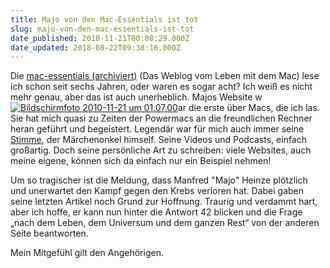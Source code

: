```yaml
---
title: Majo von den Mac-Essentials ist tot
slug: majo-von-den-mac-essentials-ist-tot
date_published: 2010-11-21T00:08:29.000Z
date_updated: 2018-08-22T09:38:16.000Z
---
```


Die [mac-essentials (archiviert)](http://web.archive.org/web/20060117072347/http://www.mac-essentials.de:80/) (Das Weblog vom Leben mit dem Mac) lese ich schon seit sechs Jahren, oder waren es sogar acht? Ich weiß es nicht mehr genau, aber das ist auch unerheblich. Majos Website w[![Bildschirmfoto 2010-11-21 um 01.07.00](//picdump.thafaker.de/2010/11/Bildschirmfoto-2010-11-21-um-01.07.00-150x74.png)](http://picdump.thafaker.de/2010/11/Bildschirmfoto-2010-11-21-um-01.07.00.png)ar die erste über Macs, die ich las. Sie hat mich quasi zu Zeiten der Powermacs an die freundlichen Rechner heran geführt und begeistert. Legendär war für mich auch immer seine [Stimme](http://www.textlab.net/sl/lesungen/neuromancer_majo_chris.mp3), der Märchenonkel himself. Seine Videos und Podcasts, einfach großartig. Doch seine persönliche Art zu schreiben: viele Websites, auch meine eigene, können sich da einfach nur ein Beispiel nehmen!

Um so tragischer ist die Meldung, dass Manfred "Majo" Heinze plötzlich und unerwartet den Kampf gegen den Krebs verloren hat. Dabei gaben seine letzten Artikel noch Grund zur Hoffnung. Traurig und verdammt hart, aber ich hoffe, er kann nun hinter die Antwort 42 blicken und die Frage „nach dem Leben, dem Universum und dem ganzen Rest“ von der anderen Seite beantworten.

Mein Mitgefühl gilt den Angehörigen.

